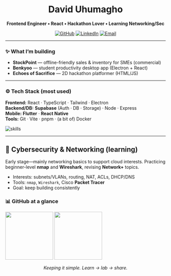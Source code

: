 <h1 align="center"> David Uhumagho</h1>
<p align="center"><strong>Frontend Engineer • React • Hackathon Lover • Learning Networking/Sec</strong></p>

<p align="center">
  <a href="https://github.com/David-Pjs?tab=repositories"><img alt="GitHub" src="https://img.shields.io/badge/GitHub-@David--Pjs-181717?logo=github"></a>
  <a href="https://[www.linkedin.com/in/xxxxxxxx](http://www.linkedin.com/in/david-uhumagho-89368033a)"><img alt="LinkedIn" src="https://img.shields.io/badge/LinkedIn-Connect-0A66C2?logo=linkedin&logoColor=white"></a>
  <a href="uhumaghodavid@gmail.com"><img alt="Email" src="https://img.shields.io/badge/Email-Say%20hi!-EA4335?logo=gmail&logoColor=white"></a>
</p>

---

### ✨ What I’m building
- **StockPoint** — offline-friendly sales & inventory for SMEs (commercial)
- **Benkyoo** — student productivity desktop app (Electron + React)  
- **Echoes of Sacrifice** — 2D hackathon platformer (HTML/JS)

---

### ⚙️ Tech Stack (most used)
**Frontend:** React · TypeScript · Tailwind · Electron  
**Backend/DB:** **Supabase** (Auth · DB · Storage) · Node · Express  
**Mobile:** **Flutter** · **React Native**  
**Tools:** Git · Vite · pnpm · (a bit of) Docker

<p>
  <img src="https://skillicons.dev/icons?i=react,ts,tailwind,electron,nodejs,express,supabase,flutter,git,vite,docker" alt="skills" />
</p>

---

## 🧯 Cybersecurity & Networking (learning)
Early stage—mainly networking basics to support cloud interests. Practicing beginner-level **nmap** and **Wireshark**, revising **Network+** topics.

- Interests: subnets/VLANs, routing, NAT, ACLs, DHCP/DNS  
- Tools: `nmap`, `Wireshark`, Cisco **Packet Tracer**  
- Goal: keep building consistently


### 📊 GitHub at a glance
<p>
  <img src="https://github-readme-stats.vercel.app/api?username=David-Pjs&show_icons=true&hide_title=true&rank_icon=github" height="150" />
  <img src="https://github-readme-stats.vercel.app/api/top-langs/?username=David-Pjs&layout=compact&langs_count=8" height="150" />
</p>
<p align="center"><i>Keeping it simple. Learn → lab → share.</i></p>
